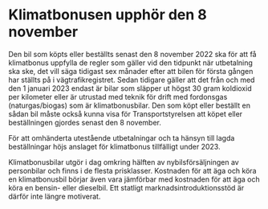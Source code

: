 # Klimatbonusen upphör den 8 november

Den bil som köpts eller beställts senast den 8 november 2022 ska för att få klimatbonus uppfylla de regler som gäller vid den tidpunkt när utbetalning ska ske, det vill säga tidigast sex månader efter att bilen för första gången har ställts på i vägtrafikregistret. Sedan tidigare gäller att det från och med den 1 januari 2023 endast är bilar som släpper ut högst 30 gram koldioxid per kilometer eller är utrustad med teknik för drift med fordonsgas (naturgas/biogas) som är klimatbonusbilar. Den som köpt eller beställt en sådan bil måste också kunna visa för Transportstyrelsen att köpet eller beställningen gjordes senast den 8 november.

För att omhänderta utestående utbetalningar och ta hänsyn till lagda beställningar höjs anslaget för klimatbonus tillfälligt under 2023\.

Klimatbonusbilar utgör i dag omkring hälften av nybilsförsäljningen av personbilar och finns i de flesta prisklasser. Kostnaden för att äga och köra en klimatbonusbil börjar även vara jämförbar med kostnaden för att äga och köra en bensin\- eller dieselbil. Ett statligt marknadsintroduktionsstöd är därför inte längre motiverat.
